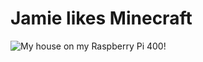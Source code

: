 
# Jamie likes Minecraft

![My house on my Raspberry Pi 400!](/static/minecraft-house.png "Minecraft house")